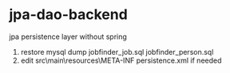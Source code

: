 # jpa-dao-backend
jpa persistence layer without spring

1. restore mysql dump jobfinder_job.sql jobfinder_person.sql
2. edit src\main\resources\META-INF persistence.xml if needed
